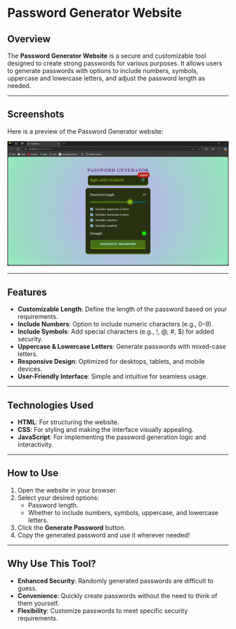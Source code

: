 # Password Generator Website

## Overview

The **Password Generator Website** is a secure and customizable tool designed to create strong passwords for various purposes. It allows users to generate passwords with options to include numbers, symbols, uppercase and lowercase letters, and adjust the password length as needed.

---

## Screenshots

Here is a preview of the Password Generator website:

![Password Generator Website](./Screenshot%202025-01-28%20104424.png) 

---

## Features

- **Customizable Length**: Define the length of the password based on your requirements.
- **Include Numbers**: Option to include numeric characters (e.g., 0–9).
- **Include Symbols**: Add special characters (e.g., !, @, #, $) for added security.
- **Uppercase & Lowercase Letters**: Generate passwords with mixed-case letters.
- **Responsive Design**: Optimized for desktops, tablets, and mobile devices.
- **User-Friendly Interface**: Simple and intuitive for seamless usage.

---

## Technologies Used

- **HTML**: For structuring the website.
- **CSS**: For styling and making the interface visually appealing.
- **JavaScript**: For implementing the password generation logic and interactivity.

---

## How to Use

1. Open the website in your browser.
2. Select your desired options:
   - Password length.
   - Whether to include numbers, symbols, uppercase, and lowercase letters.
3. Click the **Generate Password** button.
4. Copy the generated password and use it wherever needed!


---

## Why Use This Tool?

- **Enhanced Security**: Randomly generated passwords are difficult to guess.
- **Convenience**: Quickly create passwords without the need to think of them yourself.
- **Flexibility**: Customize passwords to meet specific security requirements.
